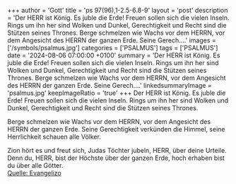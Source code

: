 +++
author = 'Gott'
title = 'ps 97(96),1-2.5-6.8-9'
layout = 'post'
description = 'Der HERR ist König. Es juble die Erde!  Freuen sollen sich die vielen Inseln. Rings um ihn her sind Wolken und Dunkel,  Gerechtigkeit und Recht sind die Stützen seines Thrones.  Berge schmelzen wie Wachs vor dem HERRN,  vor dem Angesicht des HERRN der ganzen Erde. Seine Gerech....'
images = ['/symbols/psalmus.jpg']
categories = ['PSALMUS']
tags = ['PSALMUS']
date = '2024-08-06 07:00:00 +0100'
summary = 'Der HERR ist König. Es juble die Erde!  Freuen sollen sich die vielen Inseln. Rings um ihn her sind Wolken und Dunkel,  Gerechtigkeit und Recht sind die Stützen seines Thrones.  Berge schmelzen wie Wachs vor dem HERRN,  vor dem Angesicht des HERRN der ganzen Erde. Seine Gerech....'
linkedsummaryImage = 'psalmus.jpg'
keepImageRatio = 'true'
+++
Der HERR ist König. Es juble die Erde! 
Freuen sollen sich die vielen Inseln.
Rings um ihn her sind Wolken und Dunkel, 
Gerechtigkeit und Recht sind die Stützen seines Thrones.

Berge schmelzen wie Wachs vor dem HERRN, 
vor dem Angesicht des HERRN der ganzen Erde.
Seine Gerechtigkeit verkünden die Himmel, 
seine Herrlichkeit schauen alle Völker.<!--more-->

Zion hört es und freut sich, 
Judas Töchter jubeln, HERR, über deine Urteile.
Denn du, HERR, bist der Höchste über der ganzen Erde, 
hoch erhaben bist du über alle Götter.<br> [Quelle: Evangelizo](https://evangeliumtagfuertag.org/DE/gospel)